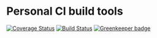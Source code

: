 # Personal CI build tools

[![Coverage Status](https://coveralls.io/repos/github/Alorel/personal-build-tools/badge.svg?branch=3.3.1)](https://coveralls.io/github/Alorel/personal-build-tools?branch=3.3.1)
[![Build Status](https://travis-ci.com/Alorel/personal-build-tools.svg?branch=3.3.1)](https://travis-ci.com/Alorel/personal-build-tools)
[![Greenkeeper badge](https://badges.greenkeeper.io/Alorel/ngx-decorators.svg)](https://greenkeeper.io/)

